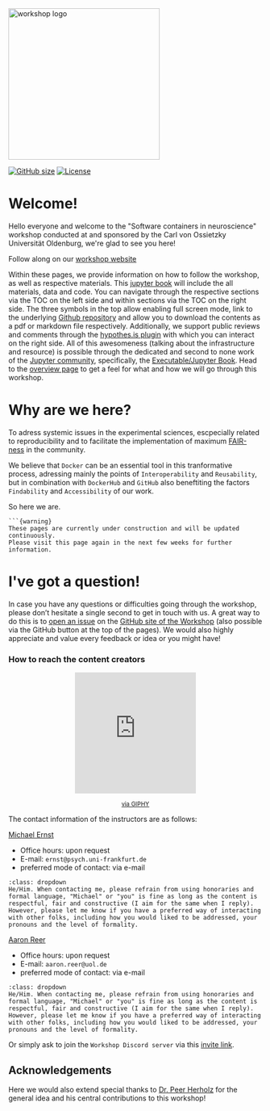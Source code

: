 <img src="https://github.com/PeerHerholz/docker_workshop/workshop/static/workshop_logo.png" alt="workshop logo" width="300" style="margin:0 0 0 0"/>

[![GitHub size](https://github-size-badge.herokuapp.com/peerherholz/workshop_weizmann.svg)](https://github.com/peerherholz/workshop_weizmann/archive/main.zip)
[![License](https://img.shields.io/github/license/peerherholz/workshop_weizmann)](https://github.com/PeerHerholz/workshop_weizmann)

# Welcome!

Hello everyone and welcome to the "Software containers in neuroscience" workshop conducted at and sponsored by the Carl von Ossietzky Universität Oldenburg, we're glad to see you here!

Follow along on our [workshop website](https://m-earnest.github.io/docker_workshop/)

Within these pages, we provide information on how to follow the workshop, as well as respective materials. This [jupyter book](https://jupyterbook.org/intro.html) will include the all materials, data and code. You can navigate through the respective sections via the TOC on the left side and within sections via the TOC on the right side. The three symbols in the top allow enabling full screen mode, link to the underlying [Github repository](https://github.com/M-earnest/docker_workshop) and allow you to download the contents as a pdf or markdown file respectively. Additionally, we support public reviews and comments through the [hypothes.is plugin](https://web.hypothes.is/) with which you can interact on the right side. All of this awesomeness (talking about the infrastructure and resource) is possible through the dedicated and second to none work of the [Jupyter community](https://jupyter.org/community), specifically, the [Executable/Jupyter Book](https://executablebooks.org/en/latest/). Head to the [overview page](https://m-earnest.github.io/docker_workshop/overview.html) to get a feel for what and how we will go through this workshop.

# Why are we here?

To adress systemic issues in the experimental sciences, escpecially related to reproducibility and to facilitate the implementation of maximum [FAIR-ness](https://www.go-fair.org/fair-principles/) in the community.

We believe that `Docker` can be an essential tool in this tranformative process, adressing mainly the points of `Interoperability` and `Reusability`, but in combination with `DockerHub` and `GitHub` also beneftiting the factors `Findability` and `Accessibility` of our work.

So here we are.

````{margin}
```{warning}
These pages are currently under construction and will be updated continuously.
Please visit this page again in the next few weeks for further information.
````

# I've got a question!

In case you have any questions or difficulties going through the workshop, please don’t hesitate a single second to get in touch with
us. A great way to do this is to
[open an issue](https://github.com/M-earnest/docker_workshop/issue) on the
[GitHub site of the Workshop](https://github.com/M-earnest/docker_workshop) (also possible via the GitHub button at the top of the pages).
We would also highly appreciate and value every feedback or idea or you might have!

### How to reach the content creators

<p align="center"><iframe src="https://giphy.com/embed/U6GunJi6B1o7ecMfKc" width="240" height="240" frameBorder="0" vspace="0" class="giphy-embed" allowFullScreen style="overflow-y: hidden;"></iframe></p><p align="center"><a href="https://giphy.com/gifs/justviralnet-funny-mistake-spelling-U6GunJi6B1o7ecMfKc"><small>via GIPHY</small></a></p></p>

The contact information of the instructors are as follows:

[Michael Ernst](https://github.com/M-earnest)

- Office hours: upon request
- E-mail: `ernst@psych.uni-frankfurt.de`
- preferred mode of contact: via  e-mail

```{admonition} How to address one another?
:class: dropdown
He/Him. When contacting me, please refrain from using honoraries and formal language, "Michael" or "you" is fine as long as the content is respectful, fair and constructive (I aim for the same when I reply).
However, please let me know if you have a preferred way of interacting with other folks, including how you would liked to be addressed, your pronouns and the level of formality.
```

[Aaron Reer](https://github.com/AaronReer)

- Office hours: upon request
- E-mail: `aaron.reer@uol.de`
- preferred mode of contact: via  e-mail

```{admonition} How to address one another?
:class: dropdown
He/Him. When contacting me, please refrain from using honoraries and formal language, "Michael" or "you" is fine as long as the content is respectful, fair and constructive (I aim for the same when I reply).
However, please let me know if you have a preferred way of interacting with other folks, including how you would liked to be addressed, your pronouns and the level of formality.
```

Or simply ask to join the `Workshop Discord server` via this [invite link](https://discord.gg/FDtDpqSQ).

## Acknowledgements

Here we would also extend special thanks to [Dr. Peer Herholz](https://peerherholz.github.io/) for the general idea and his central contributions to this workshop!
